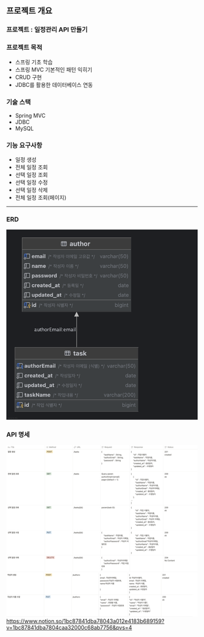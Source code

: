 ## 프로젝트 개요

### 프로젝트 : 일정관리 API 만들기

### 프로젝트 목적

- 스프링 기초 학습
- 스프링 MVC 기본적인 패턴 익히기
- CRUD 구현
- JDBC를 활용한 데이터베이스 연동

### 기술 스택

- Spring MVC
- JDBC
- MySQL

### 기능 요구사항

- 일정 생성
- 전체 일정 조회
- 선택 일정 조회
- 선택 일정 수정
- 선택 일정 삭제
- 전체 일정 조회(페이지)

---

### ERD

![task_erd.png](image/task1.png)

### API 명세
![taskAPI](image/taskAPI.png)
![authorAPI](image/authorAPI.png)
https://www.notion.so/1bc87841dba78043a012e4183b689159?v=1bc87841dba7804caa32000c68ab7756&pvs=4
